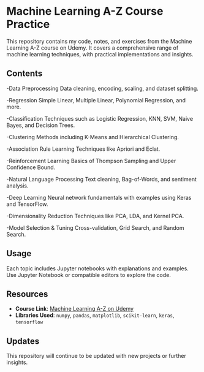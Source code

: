 # Machine Learning A-Z Course Practice
This repository contains my code, notes, and exercises from the Machine Learning A-Z course on Udemy. It covers a comprehensive range of machine learning techniques, with practical implementations and insights.

## Contents
-Data Preprocessing
    Data cleaning, encoding, scaling, and dataset splitting.

-Regression
    Simple Linear, Multiple Linear, Polynomial Regression, and more.

-Classification
    Techniques such as Logistic Regression, KNN, SVM, Naive Bayes, and Decision Trees.

-Clustering
    Methods including K-Means and Hierarchical Clustering.

-Association Rule Learning
    Techniques like Apriori and Eclat.

-Reinforcement Learning
    Basics of Thompson Sampling and Upper Confidence Bound.

-Natural Language Processing
    Text cleaning, Bag-of-Words, and sentiment analysis.

-Deep Learning
    Neural network fundamentals with examples using Keras and TensorFlow.

-Dimensionality Reduction
    Techniques like PCA, LDA, and Kernel PCA.

-Model Selection & Tuning
    Cross-validation, Grid Search, and Random Search.

## Usage
Each topic includes Jupyter notebooks with explanations and examples. Use Jupyter Notebook or compatible editors to explore the code.

## Resources

- **Course Link**: [Machine Learning A-Z on Udemy](https://www.udemy.com/course/machinelearning/)
- **Libraries Used**: `numpy`, `pandas`, `matplotlib`, `scikit-learn`, `keras`, `tensorflow`

## Updates

This repository will continue to be updated with new projects or further insights.

